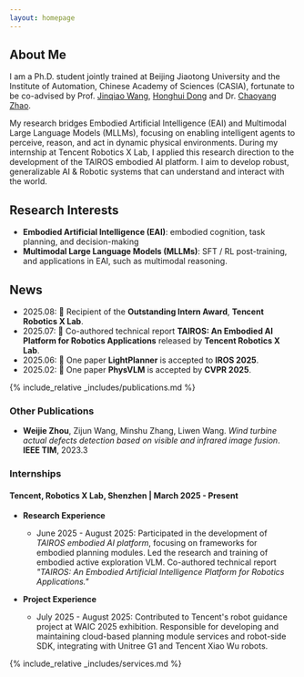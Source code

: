 ```yaml
---
layout: homepage
---
```


## About Me

I am a Ph.D. student jointly trained at Beijing Jiaotong University and the Institute of Automation, Chinese Academy of Sciences (CASIA), fortunate to be co-advised by Prof. [Jinqiao Wang](https://nlpr.ia.ac.cn/iva/homepage/jqwang/index.htm), [Honghui Dong](https://faculty.bjtu.edu.cn/8022/) and Dr. [Chaoyang Zhao](https://ia.cas.cn/rcdw/fyjy/202404/t20240422_7129867.html).

My research bridges Embodied Artificial Intelligence (EAI) and Multimodal Large Language Models (MLLMs), focusing on enabling intelligent agents to perceive, reason, and act in dynamic physical environments. During my internship at Tencent Robotics X Lab, I applied this research direction to the development of the TAIROS embodied AI platform. I aim to develop robust, generalizable AI & Robotic systems that can understand and interact with the world.

## Research Interests
- **Embodied Artificial Intelligence (EAI)**: embodied cognition, task planning, and decision-making
- **Multimodal Large Language Models (MLLMs)**: SFT / RL post-training, and applications in EAI, such as multimodal reasoning.

## News

- 2025.08: 🎊 Recipient of the **Outstanding Intern Award**, **Tencent Robotics X Lab**.
- 2025.07: 📄 Co-authored technical report **TAIROS: An Embodied AI Platform for Robotics Applications** released by **Tencent Robotics X Lab**.
- 2025.06: 📄 One paper **LightPlanner** is accepted to **IROS 2025**.
- 2025.02: 📄 One paper **PhysVLM** is accepted by **CVPR 2025**.

{% include_relative _includes/publications.md %}

### Other Publications

- **Weijie Zhou**, Zijun Wang, Minshu Zhang, Liwen Wang. *Wind turbine actual defects detection based on visible and infrared image fusion*. **IEEE TIM**, 2023.3 

### Internships
#### Tencent, Robotics X Lab, Shenzhen | March 2025 - Present

- **Research Experience**
    - June 2025 - August 2025: Participated in the development of *TAIROS embodied AI platform*, focusing on frameworks for embodied planning modules. Led the research and training of embodied active exploration VLM. Co-authored technical report *"TAIROS: An Embodied Artificial Intelligence Platform for Robotics Applications."*

- **Project Experience**
    - July 2025 - August 2025: Contributed to Tencent's robot guidance project at WAIC 2025 exhibition. Responsible for developing and maintaining cloud-based planning module services and robot-side SDK, integrating with Unitree G1 and Tencent Xiao Wu robots.

{% include_relative _includes/services.md %}

